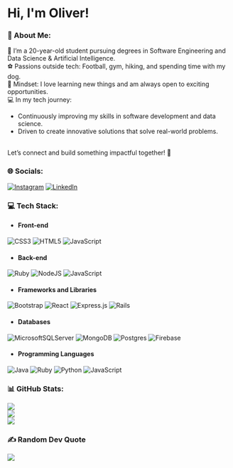 # Hi, I'm Oliver!

### 💫 About Me:
👋 I’m a 20-year-old student pursuing degrees in Software Engineering and Data Science & Artificial Intelligence.
<br>⚽ Passions outside tech: Football, gym, hiking, and spending time with my dog.
<br>🌟 Mindset: I love learning new things and am always open to exciting opportunities.
<br>💻 In my tech journey:
  - Continuously improving my skills in software development and data science.
  - Driven to create innovative solutions that solve real-world problems.

<br>Let’s connect and build something impactful together! 🚀<br>


### 🌐 Socials:
[![Instagram](https://img.shields.io/badge/Instagram-%23E4405F.svg?logo=Instagram&logoColor=white)](https://instagram.com/oliraheta) 
[![LinkedIn](https://img.shields.io/badge/LinkedIn-%230077B5.svg?logo=linkedin&logoColor=white)](https://www.linkedin.com/in/oliver-jared-iraheta-estrada-49374a14a/) 

### 💻 Tech Stack:

  - #### Front-end
 ![CSS3](https://img.shields.io/badge/css3-%231572B6.svg?style=for-the-badge&logo=css3&logoColor=white)   ![HTML5](https://img.shields.io/badge/html5-%23E34F26.svg?style=for-the-badge&logo=html5&logoColor=white)   ![JavaScript](https://img.shields.io/badge/javascript-%23323330.svg?style=for-the-badge&logo=javascript&logoColor=%23F7DF1E)  

  - #### Back-end
 ![Ruby](https://img.shields.io/badge/ruby-%23CC342D.svg?style=for-the-badge&logo=ruby&logoColor=white)   ![NodeJS](https://img.shields.io/badge/node.js-6DA55F?style=for-the-badge&logo=node.js&logoColor=white)  ![JavaScript](https://img.shields.io/badge/javascript-%23323330.svg?style=for-the-badge&logo=javascript&logoColor=%23F7DF1E)  

  - #### Frameworks and Libraries
 ![Bootstrap](https://img.shields.io/badge/bootstrap-%238511FA.svg?style=for-the-badge&logo=bootstrap&logoColor=white)   ![React](https://img.shields.io/badge/react-%2320232a.svg?style=for-the-badge&logo=react&logoColor=%2361DAFB)   ![Express.js](https://img.shields.io/badge/express.js-%23404d59.svg?style=for-the-badge&logo=express&logoColor=%2361DAFB)   ![Rails](https://img.shields.io/badge/rails-%23CC0000.svg?style=for-the-badge&logo=ruby-on-rails&logoColor=white)  

  - #### Databases
 ![MicrosoftSQLServer](https://img.shields.io/badge/Microsoft%20SQL%20Server-CC2927?style=for-the-badge&logo=microsoft%20sql%20server&logoColor=white)   ![MongoDB](https://img.shields.io/badge/MongoDB-%234ea94b.svg?style=for-the-badge&logo=mongodb&logoColor=white)   ![Postgres](https://img.shields.io/badge/postgres-%23316192.svg?style=for-the-badge&logo=postgresql&logoColor=white)   ![Firebase](https://img.shields.io/badge/firebase-a08021?style=for-the-badge&logo=firebase&logoColor=ffcd34)  

  - #### Programming Languages
 ![Java](https://img.shields.io/badge/java-%23ED8B00.svg?style=for-the-badge&logo=openjdk&logoColor=white)   ![Ruby](https://img.shields.io/badge/ruby-%23CC342D.svg?style=for-the-badge&logo=ruby&logoColor=white)   ![Python](https://img.shields.io/badge/python-3670A0?style=for-the-badge&logo=python&logoColor=ffdd54)  ![JavaScript](https://img.shields.io/badge/javascript-%23323330.svg?style=for-the-badge&logo=javascript&logoColor=%23F7DF1E) 


### 📊 GitHub Stats:
![](https://github-readme-stats.vercel.app/api?username=OlirahetaX&theme=dark&hide_border=false&include_all_commits=false&count_private=false)<br/>
![](https://github-readme-streak-stats.herokuapp.com/?user=OlirahetaX&theme=dark&hide_border=false)<br/>
![](https://github-readme-stats.vercel.app/api/top-langs/?username=OlirahetaX&theme=dark&hide_border=false&include_all_commits=false&count_private=false&layout=compact)

### ✍️ Random Dev Quote
![](https://quotes-github-readme.vercel.app/api?type=horizontal&theme=radical)

<!-- Proudly created with GPRM ( https://gprm.itsvg.in ) -->
